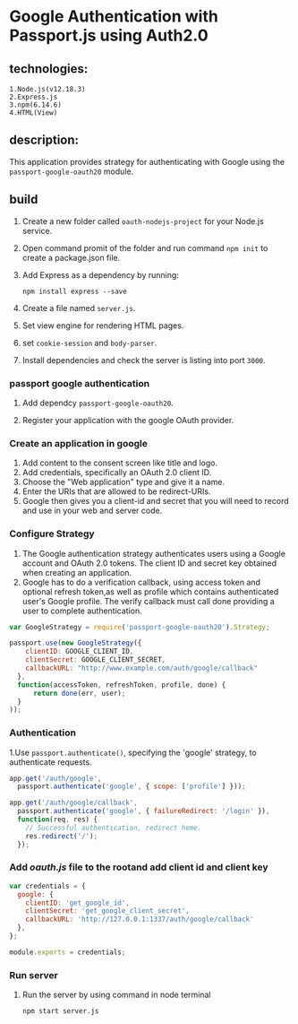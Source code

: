# Google Authentication with Passport.js using Auth2.0 
 
 ## technologies:

    1.Node.js(v12.18.3) 
    2.Express.js 
    3.npm(6.14.6)
    4.HTML(View)
    
## description:

This application provides strategy for authenticating with Google
using the `passport-google-oauth20` module.

## build 

1. Create a new folder called `oauth-nodejs-project` for your Node.js service.

2. Open command promit of the folder and run command `npm init` to create a package.json file.

3. Add Express as a dependency by running:

    `npm install express --save`

4. Create a file named `server.js`.

5. Set view engine for rendering HTML pages.

6. set `cookie-session` and `body-parser`.

7. Install dependencies  and check the server is listing into port `3000`.

### passport google authentication

1. Add dependcy `passport-google-oauth20`.

2.  Register your application with the google OAuth provider. 

### Create an application in google
1. Add content to the consent screen like title and logo.
2. Add credentials, specifically an OAuth 2.0 client ID.
3. Choose the "Web application" type and give it a name.
4. Enter the URIs that are allowed to be redirect-URIs.
5. Google then gives you a client-id and secret that you will need to record and use in your web and server code.

### Configure Strategy

1. The Google authentication strategy authenticates users using a Google account and OAuth 2.0 tokens. The client ID and secret key  obtained when creating an application.
2. Google has to do a verification callback, using access token and optional refresh token,as well as profile which contains authenticated user's Google profile. The verify callback must call done providing a user to complete authentication.

```js
var GoogleStrategy = require('passport-google-oauth20').Strategy;

passport.use(new GoogleStrategy({
    clientID: GOOGLE_CLIENT_ID,
    clientSecret: GOOGLE_CLIENT_SECRET,
    callbackURL: "http://www.example.com/auth/google/callback"
  },
  function(accessToken, refreshToken, profile, done) {
      return done(err, user);
  }
));
```
###  Authentication

1.Use `passport.authenticate()`, specifying the 'google' strategy, to authenticate requests.

```js
app.get('/auth/google',
  passport.authenticate('google', { scope: ['profile'] }));

app.get('/auth/google/callback', 
  passport.authenticate('google', { failureRedirect: '/login' }),
  function(req, res) {
    // Successful authentication, redirect home.
    res.redirect('/');
  });
```
### Add *oauth.js* file to the rootand add client id and client key

  ```js
  var credentials = {
    google: {
      clientID: 'get_google_id',
      clientSecret: 'get_google_client_secret',
      callbackURL: 'http://127.0.0.1:1337/auth/google/callback'
    },
  };

  module.exports = credentials;
```
### Run server

 1. Run the server by using command in node terminal
    
    `npm start server.js`

